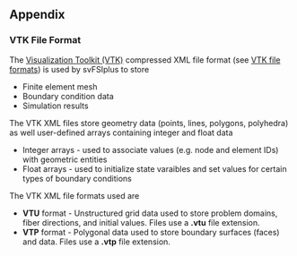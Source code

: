 
<h2> Appendix </h2> 

<!-- =================================================================== -->
<!-- ========================== VTK File Format ======================== -->
<!-- =================================================================== -->

<h3 id="appendix_vtk_file_format"> VTK File Format </h3> 
The <a href="https://docs.vtk.org/en/latest/"> Visualization Toolkit (VTK)</a> compressed XML file format
(see <a href="https://docs.vtk.org/en/latest/design_documents/VTKFileFormats.html"> VTK file formats</a>)
is used by svFSIplus to store
<br>
<ul style="list-style-type:disc;">
<li> Finite element mesh </i>
<li> Boundary condition data </i>
<li> Simulation results </i>
</ul>

The VTK XML files store geometry data (points, lines, polygons, polyhedra) as well user-defined arrays
containing integer and float data

<ul style="list-style-type:disc;">
<li> Integer arrays - used to associate values (e.g. node and element IDs) with geometric entities </i>
<li> Float arrays - used to initialize state varaibles and set values for certain types of boundary conditions </i>
</ul>

The VTK XML file formats used are
<ul style="list-style-type:disc;">
<li> <strong>VTU</strong> format - Unstructured grid data used to store problem domains, fiber directions, and initial values. Files use a <strong>.vtu</strong> file extension. </li> 
<li> <strong>VTP</strong> format - Polygonal data used to store boundary surfaces (faces) and data. Files use a <strong>.vtp</strong> file extension.</li> 
</ul> 

